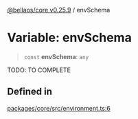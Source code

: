 [@bellaos/core v0.25.9](../index.md) / envSchema

# Variable: envSchema

> `const` **envSchema**: `any`

TODO: TO COMPLETE

## Defined in

[packages/core/src/environment.ts:6](https://github.com/bellaOS/bella/blob/main/packages/core/src/environment.ts#L6)
